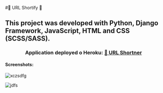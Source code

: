 #🔗 URL Shortify 🔗

## This project was developed with Python, Django Framework, JavaScript, HTML and CSS (SCSS/SASS).

<h3 align="center"> Application deployed o Heroku: <a href="https://shurls-ag.herokuapp.com/">🔗 URL Shortner</a></h3>

<h4> Screenshots: </h4>

![xczsdfg](https://user-images.githubusercontent.com/25774210/160290228-dc6ba95e-e9c4-455e-bb76-dd986ebe268f.png)

![jdfs](https://user-images.githubusercontent.com/25774210/160290175-52b7646e-4f32-40a3-a741-63e1521487fa.png)



